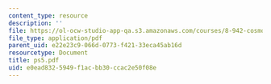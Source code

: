 ```yaml
---
content_type: resource
description: ''
file: https://ol-ocw-studio-app-qa.s3.amazonaws.com/courses/8-942-cosmology-fall-2001/e0ead8325949f1acbb30ccac2e50f08e_ps5.pdf
file_type: application/pdf
parent_uid: e22e23c9-066d-0773-f421-33eca45ab16d
resourcetype: Document
title: ps5.pdf
uid: e0ead832-5949-f1ac-bb30-ccac2e50f08e
---
```

